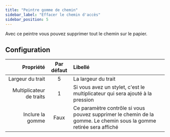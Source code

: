 ```yaml
---
title: "Peintre gomme de chemin"
sidebar_label: "Effacer le chemin d'accès"
sidebar_position: 5
---
```



Avec ce peintre vous pouvez supprimer tout le chemin sur le papier.

## Configuration

|                Propriété | Par défaut | Libellé                                                                                                            |
| ------------------------:|:----------:|:------------------------------------------------------------------------------------------------------------------ |
|         Largeur du trait |     5      | La largeur du trait                                                                                                |
| Multiplicateur de traits |     1      | Si vous avez un stylet, c'est le multiplicateur qui sera ajouté à la pression                                      |
|         Inclure la gomme |    Faux    | Ce paramètre contrôle si vous pouvez supprimer le chemin de la gomme. Le chemin sous la gomme retirée sera affiché |
